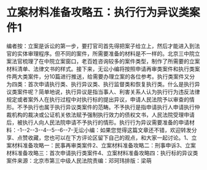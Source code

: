 # 立案材料准备攻略五：执行行为异议类案件1

编者按：立案是诉讼的第一步，要打官司首先得把案子给立上，然后才能进入到法官的实体审理程序。但不同的案件，所需要准备的材料是不一样的。北京三中院立案法官梳理了在中院立案窗口，老百姓咨询较多的案件类型，制作了所需要的立案材料清单、法律文书的样式。接下来，无讼小编将按照申请再审类案件和执行类案件两大类案件，分10篇进行推送，给需要办理立案的各位参考。执行类案件又分为四类：首次申请执行类、执行异议类、执行监督类和恢复执行类。什么是执行异议类案件呢？简单地说，执行异议是指当事人、利害关系人认为执行行为违反法律规定或者案外人在执行过程中对执行标的提出异议，申请人民法院予以审查的情形。不予执行也属于执行异议类案件的范畴。不予执行是指申请执行人申请执行仲裁机构的裁决或公证机关依法赋予强制执行效力的债权文书，人民法院受理申请后，被执行人向人民法院申请不予执行的情形。执行行为异议需要准备的申请材料：-1--2--3--4--5--6--7-无讼小编：如果您觉得这篇文章还不错，欢迎转发分享、点赞收藏，您也可以在下方评论区留下自己的观点，和大家一起讨论。1、立案材料准备攻略一：民事再审类案件2、立案材料准备攻略二：刑事申诉3、立案材料准备攻略三：首次申请执行类案件4、立案材料准备攻略四：执行标的异议类案件来源：北京市第三中级人民法院责编：邓珂玮排版：梁萌

